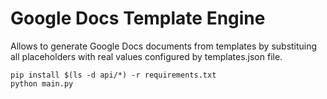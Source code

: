# Google Docs Template Engine

Allows to generate Google Docs documents from templates by substituing all placeholders with real values configured by templates.json file.

```
pip install $(ls -d api/*) -r requirements.txt
python main.py
```
